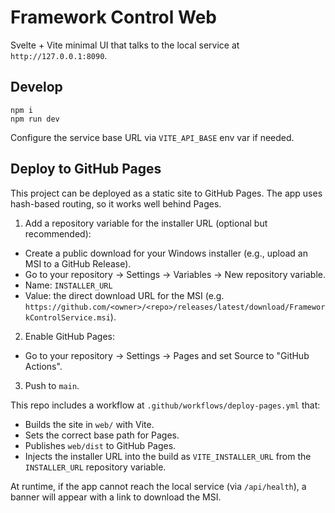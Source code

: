 # Framework Control Web

Svelte + Vite minimal UI that talks to the local service at `http://127.0.0.1:8090`.

## Develop

```
npm i
npm run dev
```

Configure the service base URL via `VITE_API_BASE` env var if needed.

## Deploy to GitHub Pages

This project can be deployed as a static site to GitHub Pages. The app uses hash-based routing, so it works well behind Pages.

1) Add a repository variable for the installer URL (optional but recommended):

- Create a public download for your Windows installer (e.g., upload an MSI to a GitHub Release).
- Go to your repository → Settings → Variables → New repository variable.
- Name: `INSTALLER_URL`
- Value: the direct download URL for the MSI (e.g. `https://github.com/<owner>/<repo>/releases/latest/download/FrameworkControlService.msi`).

2) Enable GitHub Pages:

- Go to your repository → Settings → Pages and set Source to "GitHub Actions".

3) Push to `main`.

This repo includes a workflow at `.github/workflows/deploy-pages.yml` that:

- Builds the site in `web/` with Vite.
- Sets the correct base path for Pages.
- Publishes `web/dist` to GitHub Pages.
- Injects the installer URL into the build as `VITE_INSTALLER_URL` from the `INSTALLER_URL` repository variable.

At runtime, if the app cannot reach the local service (via `/api/health`), a banner will appear with a link to download the MSI.



